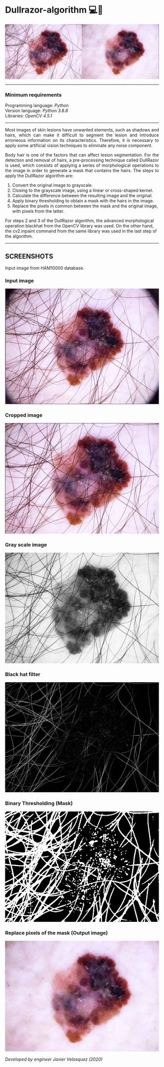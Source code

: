 # Dullrazor-algorithm 💻🧬

<img src="screenshots/screenshot_0.png" alt="homepage"><br>
<hr>

### Minimum requirements 

<p>Programming language: <i>Python</i><br>
Version language: <i>Python 3.8.8</i><br>
Libraries: <i>OpenCV 4.5.1</i><br>
</p>
<hr>

<p style="text-align:justify;">Most images of skin lesions have unwanted elements, such as shadows and hairs, which can make it difficult to segment the lesion and introduce erroneous information on its characteristics. Therefore, it is necessary to apply some artificial vision techniques to eliminate any noise component.</p>

<p style="text-align:justify;">Body hair is one of the factors that can affect lesion segmentation. For the detection and removal of hairs, a pre-processing technique called DullRazor is used, which consists of applying a series of morphological operations to the image in order to generate a mask that contains the hairs. The steps to apply the DullRazor algorithm are:</p>

<ol>
    <li>Convert the original image to grayscale.</li>
    <li>Closing to the grayscale image, using a linear or cross-shaped kernel.</li>
    <li>Calculate the difference between the resulting image and the original.</li>
    <li>Apply binary thresholding to obtain a mask with the hairs in the image.</li>
    <li>Replace the pixels in common between the mask and the original image, with pixels from the latter.</li>
</ol>
<p>For steps 2 and 3 of the DullRazor algorithm, the advanced morphological operation blackhat from the OpenCV library was used. On the other hand, the cv2.inpaint command from the same library was used in the last step of the algorithm.</p>
<hr>

## SCREENSHOTS

<p>Input image from HAM10000 database.</p>

### Input image
<img src="screenshots/screenshot_1.png" alt="Input image"><br>

### Cropped image
<img src="screenshots/screenshot_2.png" alt="Cropped image"><br>

### Gray scale image
<img src="screenshots/screenshot_3.png" alt="Gray scale image"><br>

### Black hat filter
<img src="screenshots/screenshot_4.png" alt="Black hat filter"><br>

### Binary Thresholding (Mask)
<img src="screenshots/screenshot_5.png" alt="Binary Thresholding"><br>

### Replace pixels of the mask (Output image)
<img src="screenshots/screenshot_6.png" alt="Output image"><br>

<p><i>Developed by engineer Javier Velasquez (2020)</i></p>
